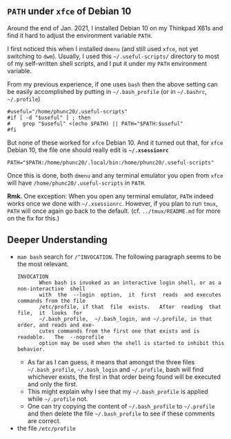 ## `PATH` under `xfce` of Debian 10
Around the end of Jan. 2021, I installed Debian 10 on my Thinkpad X61s
and find it hard to adjust the environment variable `PATH`.

I first noticed this when I installed `dmenu` (and still used `xfce`, not
yet switching to `dwm`). Usually, I used this `~/.useful-scripts/`
directory to most of my self-written shell scripts, and I put it
under my `PATH` environment variable.

From my previous experience, if one uses `bash` then the above setting
can be easily accomplished by putting in `~/.bash_profile` (or in
`~/.bashrc`, `~/.profile`)
```
#useful="/home/phunc20/.useful-scripts"
#if [ -d "$useful" ] ; then
#    grep "$useful" <(echo $PATH) || PATH="$PATH:$useful"
#fi
```

But none of these worked for `xfce` Debian 10.
And it turned out that, for `xfce` Debian 10, the file one should really
edit is **`~/.xsessionrc`**
```
PATH="$PATH:/home/phunc20/.local/bin:/home/phunc20/.useful-scripts"
```
Once this is done, both `dmenu` and any terminal emulator you open from
`xfce` will have `/home/phunc20/.useful-scripts` in `PATH`.

**Rmk.** One exception: When you open any terminal emulator, `PATH` indeed
works once we done with `~/.xsessionrc`. However, if you plan to run `tmux`,
`PATH` will once again go back to the default. (cf. `../tmux/README.md` for
more on the fix for this.)


## Deeper Understanding
- `man bash` search for `/^INVOCATION`. The following paragraph seems to be the most relevant.
  ```
  INVOCATION
         When bash is invoked as an interactive login shell, or as a non-interactive  shell
         with  the  --login  option,  it  first  reads  and executes commands from the file
         /etc/profile, if that  file  exists.   After  reading  that  file,  it  looks  for
         ~/.bash_profile,  ~/.bash_login, and ~/.profile, in that order, and reads and exe‐
         cutes commands from the first one that exists and is  readable.   The  --noprofile
         option may be used when the shell is started to inhibit this behavior.
  ```
  - As far as I can guess, it means that amongst the three files `~/.bash_profile`,
    `~/.bash_login` and `~/.profile`, bash will find whichever exists, the first in that
    order being found will be executed and only the first.
  - This might explain why I see that my `~/.bash_profile` is applied while `~/.profile` not.
  - One can try copying the content of `~/.bash_profile` to `~/.profile` and then delete the file
    `~/.bash_profile` to see if these comments are correct.
- the file `/etc/profile`
